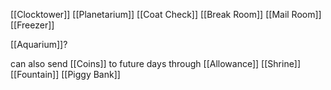 [[Clocktower]]
[[Planetarium]]
[[Coat Check]]
[[Break Room]]
[[Mail Room]]
[[Freezer]]


[[Aquarium]]?



can also send [[Coins]] to future days through
[[Allowance]]
[[Shrine]]
[[Fountain]]
[[Piggy Bank]]